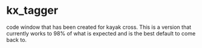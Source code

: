 # kx_tagger
code window that has been created for kayak cross. This is a version that currently works to 98% of what is expected and is the best default to come back to. 
